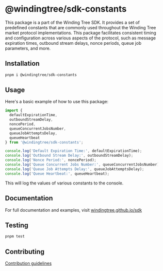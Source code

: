 # @windingtree/sdk-constants

This package is a part of the Winding Tree SDK. It provides a set of predefined constants that are commonly used throughout the Winding Tree market protocol implementations. This package facilitates consistent timing and configuration across various aspects of the protocol, such as message expiration times, outbound stream delays, nonce periods, queue job parameters, and more.

## Installation

```bash
pnpm i @windingtree/sdk-constants
```

## Usage

Here's a basic example of how to use this package:

```typescript
import {
  defaultExpirationTime,
  outboundStreamDelay,
  noncePeriod,
  queueConcurrentJobsNumber,
  queueJobAttemptsDelay,
  queueHeartbeat
} from '@windingtree/sdk-constants';

console.log('Default Expiration Time:', defaultExpirationTime);
console.log('Outbound Stream Delay:', outboundStreamDelay);
console.log('Nonce Period:', noncePeriod);
console.log('Queue Concurrent Jobs Number:', queueConcurrentJobsNumber);
console.log('Queue Job Attempts Delay:', queueJobAttemptsDelay);
console.log('Queue Heartbeat:', queueHeartbeat);
```

This will log the values of various constants to the console.

## Documentation

For full documentation and examples, visit [windingtree.github.io/sdk](https://windingtree.github.io/sdk)

## Testing

```bash
pnpm test
```

## Contributing

[Contribution guidelines](https://windingtree.github.io/sdk/#/docs/contribution)
